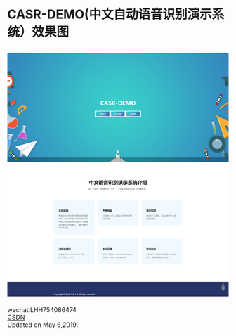 # CASR-DEMO(中文自动语音识别演示系统）效果图
![效果图](./image/CASR_DEMO.png)  
---
wechat:LHH754086474  
[CSDN](https://blog.csdn.net/lihangll)  
Updated on May 6,2019.

